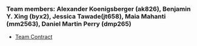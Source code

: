 ### Team members: Alexander Koenigsberger (ak826), Benjamin Y. Xing (byx2), Jessica Tawade(jt658), Maia Mahanti (mm2563), Daniel Martin Perry (dmp265)

* [Team Contract](https://docs.google.com/document/d/1ViAH1pHMv0kvOTDG_WH9OiC-vn-hr4YkgAk-ecLOVMk/edit?usp=sharing)
